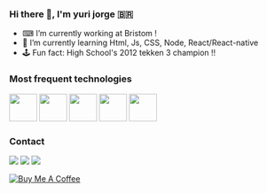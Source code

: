 ### Hi there 👋, I'm yuri jorge 🇧🇷





- ⌨ I’m currently working at Bristom !
- 🌱 I’m currently learning Html, Js, CSS, Node, React/React-native 
- 🕹 Fun fact: High School's 2012 tekken 3 champion !!

<div>
  <h3>Most frequent technologies</h3>
<img src="https://cdn.jsdelivr.net/gh/devicons/devicon/icons/css3/css3-original-wordmark.svg" widht='50px' height='50px'/>
<img src="https://cdn.jsdelivr.net/gh/devicons/devicon/icons/html5/html5-original-wordmark.svg" widht='50px' height='50px'/>
<img src="https://cdn.jsdelivr.net/gh/devicons/devicon/icons/javascript/javascript-original.svg" widht='50px' height='50px'/>
<img src="https://cdn.jsdelivr.net/gh/devicons/devicon/icons/typescript/typescript-original.svg" widht='50px' height='50px'/>
<img src="https://cdn.jsdelivr.net/gh/devicons/devicon/icons/react/react-original-wordmark.svg" widht='50px' height='50px'/>
</div>


<div>
  <h3>Contact</h3>
<a href="https://instagram.com/1finks/" target="_blank"><img src="https://img.shields.io/badge/-Instagram-%23E4405F?style=for-the-badge&logo=instagram&logoColor=white" target="_blank"></a>
<a href = "mailto:yjdutra@gmail.com"><img src="https://img.shields.io/badge/Gmail-D14836?style=for-the-badge&logo=gmail&logoColor=white" target="_blank"></a>
<a href="https://www.linkedin.com/in/seu-usuário-linkedln-aqui" target="_blank"><img src="https://img.shields.io/badge/-LinkedIn-%230077B5?style=for-the-badge&logo=linkedin&logoColor=white" target="_blank"></a>   
</div>

<a href="https://www.buymeacoffee.com/yjdutra" target="_blank"><img src="https://www.buymeacoffee.com/assets/img/custom_images/orange_img.png" alt="Buy Me A Coffee" style="height: auto !important;width: auto !important;" ></a>
